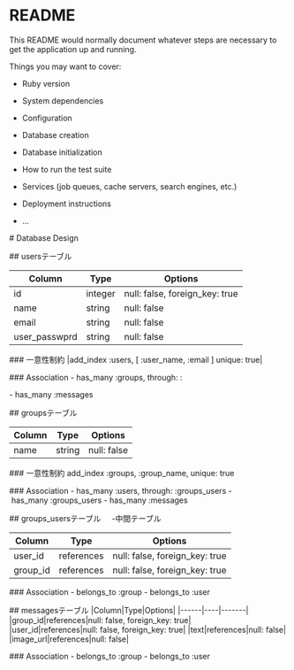 # README


This README would normally document whatever steps are necessary to get the
application up and running.

Things you may want to cover:

* Ruby version

* System dependencies

* Configuration

* Database creation

* Database initialization

* How to run the test suite

* Services (job queues, cache servers, search engines, etc.)

* Deployment instructions

* ...


# Database Design


## usersテーブル

|Column|Type|Options|
|------|----|-------|
|id|integer|null: false, foreign_key: true|
|name|string|null: false|
|email|string|null: false|
|user_passwprd|string|null: false|

### 一意性制約
|add_index :users, [ :user_name, :email ] unique: true|

### Association
- has_many :groups, through: :

- has_many :messages


## groupsテーブル

|Column|Type|Options|
|------|----|-------|
|name|string|null: false|

### 一意性制約
add_index :groups, :group_name, unique: true

### Association
- has_many :users, through: :groups_users
- has_many :groups_users
- has_many :messages


## groups_usersテーブル     -中間テーブル

|Column|Type|Options|
|------|----|-------|
|user_id|references|null: false, foreign_key: true|
|group_id|references|null: false, foreign_key: true|

### Association
- belongs_to :group
- belongs_to :user


## messagesテーブル
|Column|Type|Options|
|------|----|-------|
|group_id|references|null: false, foreign_key: true|
|user_id|references|null: false, foreign_key: true|
|text|references|null: false|
|image_url|references|null: false|

### Association
- belongs_to :group
- belongs_to :user
